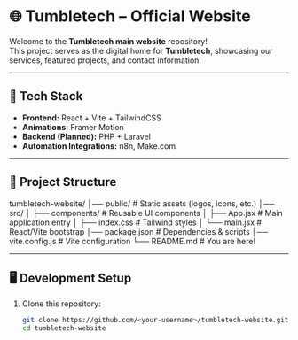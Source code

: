 # 🌐 Tumbletech – Official Website

Welcome to the **Tumbletech main website** repository!  
This project serves as the digital home for **Tumbletech**, showcasing our services, featured projects, and contact information.

---

## 🚀 Tech Stack

- **Frontend:** React + Vite + TailwindCSS  
- **Animations:** Framer Motion  
- **Backend (Planned):** PHP + Laravel  
- **Automation Integrations:** n8n, Make.com  

---

## 📂 Project Structure

tumbletech-website/
│── public/ # Static assets (logos, icons, etc.)
│── src/
│ ├── components/ # Reusable UI components
│ ├── App.jsx # Main application entry
│ ├── index.css # Tailwind styles
│ └── main.jsx # React/Vite bootstrap
│── package.json # Dependencies & scripts
│── vite.config.js # Vite configuration
└── README.md # You are here!


---

## 🖥️ Development Setup

1. Clone this repository:
   ```bash
   git clone https://github.com/<your-username>/tumbletech-website.git
   cd tumbletech-website
